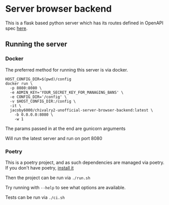 # Server browser backend

This is a flask based python server which has its routes defined in OpenAPI spec [here](./assets/chiv2-server-browser-api.yaml).

## Running the server 

### Docker
The preferred method for running this server is via docker.

```
HOST_CONFIG_DIR=$(pwd)/config
docker run \
  -p 8080:8080 \
  -e ADMIN_KEY='YOUR_SECRET_KEY_FOR_MANAGING_BANS' \
  -e CONFIG_DIR='/config' \
  -v $HOST_CONFIG_DIR:/config \ 
  -it \
  jacoby6000/chivalry2-unofficial-server-browser-backend:latest \
    -b 0.0.0.0:8080 \
    -w 1
```

The params passed in at the end are gunicorn arguments

Will run the latest server and run on port 8080

### Poetry
This is a poetry project, and as such dependencies are managed via poetry.  If you don't have poetry, [install it](https://python-poetry.org/docs/#installation)

Then the project can be run via `./run.sh`

Try running with `--help` to see what options are available.

Tests can be run via `./ci.sh`
